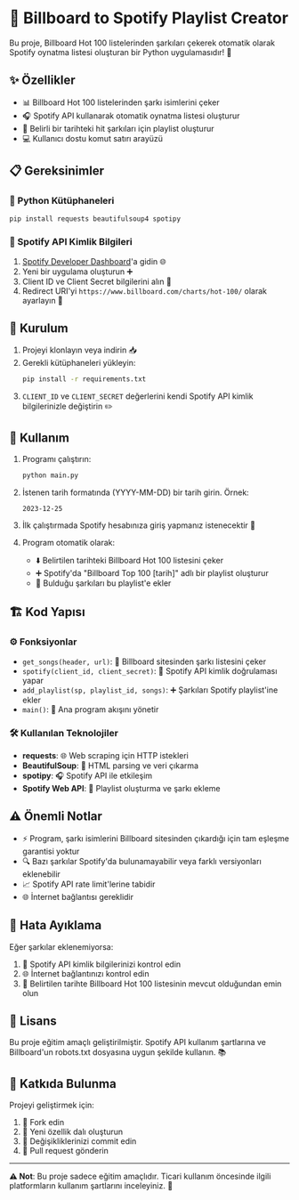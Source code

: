 # 🎵 Billboard to Spotify Playlist Creator

Bu proje, Billboard Hot 100 listelerinden şarkıları çekerek otomatik olarak Spotify oynatma listesi oluşturan bir Python uygulamasıdır! 🚀

## ✨ Özellikler

- 📊 Billboard Hot 100 listelerinden şarkı isimlerini çeker
- 🎧 Spotify API kullanarak otomatik oynatma listesi oluşturur
- 📅 Belirli bir tarihteki hit şarkıları için playlist oluşturur
- 💻 Kullanıcı dostu komut satırı arayüzü

## 📋 Gereksinimler

### 🐍 Python Kütüphaneleri

```bash
pip install requests beautifulsoup4 spotipy
```

### 🔑 Spotify API Kimlik Bilgileri

1. [Spotify Developer Dashboard](https://developer.spotify.com/dashboard/applications)'a gidin 🌐
2. Yeni bir uygulama oluşturun ➕
3. Client ID ve Client Secret bilgilerini alın 🔐
4. Redirect URI'yi `https://www.billboard.com/charts/hot-100/` olarak ayarlayın 🔗

## 🚀 Kurulum

1. Projeyi klonlayın veya indirin 📥
2. Gerekli kütüphaneleri yükleyin:
   ```bash
   pip install -r requirements.txt
   ```
3. `CLIENT_ID` ve `CLIENT_SECRET` değerlerini kendi Spotify API kimlik bilgilerinizle değiştirin ✏️

## 🎯 Kullanım

1. Programı çalıştırın:
   ```bash
   python main.py
   ```

2. İstenen tarih formatında (YYYY-MM-DD) bir tarih girin. Örnek:
   ```
   2023-12-25
   ```

3. İlk çalıştırmada Spotify hesabınıza giriş yapmanız istenecektir 🔐

4. Program otomatik olarak:
   - ⬇️ Belirtilen tarihteki Billboard Hot 100 listesini çeker
   - ➕ Spotify'da "Billboard Top 100 [tarih]" adlı bir playlist oluşturur
   - 🎵 Bulduğu şarkıları bu playlist'e ekler

## 🏗️ Kod Yapısı

### ⚙️ Fonksiyonlar

- `get_songs(header, url)`: 📰 Billboard sitesinden şarkı listesini çeker
- `spotify(client_id, client_secret)`: 🔐 Spotify API kimlik doğrulaması yapar
- `add_playlist(sp, playlist_id, songs)`: ➕ Şarkıları Spotify playlist'ine ekler
- `main()`: 🎯 Ana program akışını yönetir

### 🛠️ Kullanılan Teknolojiler

- **requests**: 🌐 Web scraping için HTTP istekleri
- **BeautifulSoup**: 📝 HTML parsing ve veri çıkarma
- **spotipy**: 🎧 Spotify API ile etkileşim
- **Spotify Web API**: 📝 Playlist oluşturma ve şarkı ekleme

## ⚠️ Önemli Notlar

- ⚡ Program, şarkı isimlerini Billboard sitesinden çıkardığı için tam eşleşme garantisi yoktur
- 🔍 Bazı şarkılar Spotify'da bulunamayabilir veya farklı versiyonları eklenebilir
- 📈 Spotify API rate limit'lerine tabidir
- 🌐 İnternet bağlantısı gereklidir

## 🔧 Hata Ayıklama

Eğer şarkılar eklenemiyorsa:
1. 🔑 Spotify API kimlik bilgilerinizi kontrol edin
2. 🌐 İnternet bağlantınızı kontrol edin
3. 📅 Belirtilen tarihte Billboard Hot 100 listesinin mevcut olduğundan emin olun

## 📄 Lisans

Bu proje eğitim amaçlı geliştirilmiştir. Spotify API kullanım şartlarına ve Billboard'un robots.txt dosyasına uygun şekilde kullanın. 📚

## 🤝 Katkıda Bulunma

Projeyi geliştirmek için:
1. 🍴 Fork edin
2. 🌿 Yeni özellik dalı oluşturun
3. 💾 Değişikliklerinizi commit edin
4. 🔄 Pull request gönderin

---

**⚠️ Not**: Bu proje sadece eğitim amaçlıdır. Ticari kullanım öncesinde ilgili platformların kullanım şartlarını inceleyiniz. 📖
